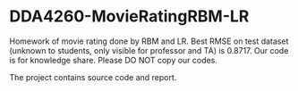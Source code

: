 # DDA4260-MovieRatingRBM-LR
Homework of movie rating done by RBM and LR. Best RMSE on test dataset (unknown to students, only visible for professor and TA) is 0.8717. Our code is for knowledge share. Please DO NOT copy our codes.

The project contains source code and report. 